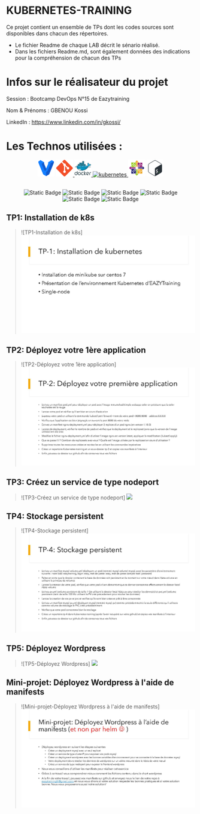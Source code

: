 # KUBERNETES-TRAINING
Ce projet contient un ensemble de TPs dont les codes sources sont disponibles dans chacun des répertoires.
- Le fichier Readme de chaque LAB décrit le sénario réalisé.
- Dans les fichiers Readme.md, sont également données des indications pour la compréhension de chacun des TPs

# Infos sur le réalisateur du projet
Session       : Bootcamp DevOps N°15 de Eazytraining

Nom & Prénoms : GBENOU Kossi

LinkedIn      : https://www.linkedin.com/in/gkossi/

# Les Technos utilisées :

<div align="center">

<img src="https://github.com/devicons/devicon/blob/v2.15.1/icons/vagrant/vagrant-original.svg" width="45" height="45"/>
<a href="https://git-scm.com/" target="_blank">
	<img src="https://github.com/devicons/devicon/blob/v2.15.1/icons/git/git-original.svg" width="45" height="45"/>
</a>
<a href="https://www.docker.com/" target="_blank">
	<img src="https://raw.githubusercontent.com/devicons/devicon/master/icons/docker/docker-original-wordmark.svg" alt="docker" width="45" height="45"/>
</a>
<a href="https://kubernetes.io" target="_blank">
	<img src="https://cdn.jsdelivr.net/gh/devicons/devicon/icons/kubernetes/kubernetes-plain-wordmark.svg" alt="kubernetes" width="45" height="45"/>
</a>
<img src="https://github.com/devicons/devicon/blob/v2.15.1/icons/centos/centos-original.svg" width="45" height="45"/> 
<a href="https://www.gnu.org/software/bash/" target="_blank"> 
	<img src="https://github.com/devicons/devicon/blob/v2.15.1/icons/bash/bash-original.svg" alt="bash" width="45" height="45"/>  
</a>
</div>

<br />
<div align="center">

![Static Badge](https://img.shields.io/badge/VirtualBox-red?style=for-the-badge&logo=VirtualBox&logoColor=white)
![Static Badge](https://img.shields.io/badge/Vagrant-430098?style=for-the-badge&logo=Vagrant&logoColor=white)
![Static Badge](https://img.shields.io/badge/Git-black?style=for-the-badge&logo=Git&logoColor=red)
![Static Badge](https://img.shields.io/badge/Docker-white?style=for-the-badge&logo=Docker&logoColor=2CA5E0)
![Static Badge](https://img.shields.io/badge/Kubernetes-2CA5E0?style=for-the-badge&logo=Kubernetes&logoColor=white)
![Static Badge](https://img.shields.io/badge/Centos-cyan?style=for-the-badge&logo=Centost&logoColor=white)


</div>

## TP1: Installation de k8s
> ![TP1-Installation de k8s] ![](images/TP1-Installation-de-k8s.jpg)

## TP2: Déployez votre 1ère application
> ![TP2-Déployez votre 1ère application] ![](images/TP2-Déployez-votre-1ère-application.jpg)

## TP3: Créez un service de type nodeport
> ![TP3-Créez un service de type nodeport] ![](images/TP3-Créez-un-service-de-type-nodeport.jpg)

## TP4: Stockage persistent
> ![TP4-Stockage persistent] ![](images/TP4-Stockage-persistent.jpg)

## TP5: Déployez Wordpress
> ![TP5-Déployez Wordpress] ![](images/TP5-Déployez-Wordpress.jpg)

## Mini-projet: Déployez Wordpress à l'aide de manifests
> ![Mini-projet-Déployez Wordpress à l'aide de manifests] ![](images/Mini-projet-Déployez-Wordpress-à-l'aide-de-manifests.jpg)